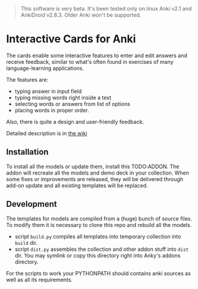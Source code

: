  
> This software is very beta. It's been tested only on linux Anki v2.1 and AnkiDroid v2.8.3. Older Anki won't be supported.

# Interactive Cards for Anki

The cards enable some interactive features to enter and edit answers and receive feedback, similar to what's often found in exercises of many language-learning applications.

The features are: 
* typing answer in input field
* typing missing words right inside a text
* selecting words or answers from list of options
* placing words in proper order.
 
Also, there is quite a design and user-friendly feedback.

Detailed description is in [the wiki](https://github.com/qwiglydee/anki-interactive/wiki)

## Installation

To install all the models or update them, install this TODO:ADDON. The addon will recreate all the models and demo deck in your collection. When some fixes or improvements are released, they will be delivered through add-on update and all existing templates will be replaced.

## Development

The templates for models are compiled from a (huge) bunch of source files. To modify them it is necessary to clone this repo and rebuild all the models.

 * script `build.py` compiles all templates into temporary collection into `build` dir.
 * script `dist.py` assembles the collection and other addon stuff into `dist` dir. You may symlink or copy this directory right into Anky's addons directory.
 
 For the scripts to work your PYTHONPATH should contains anki sources as well as all its requirements.


